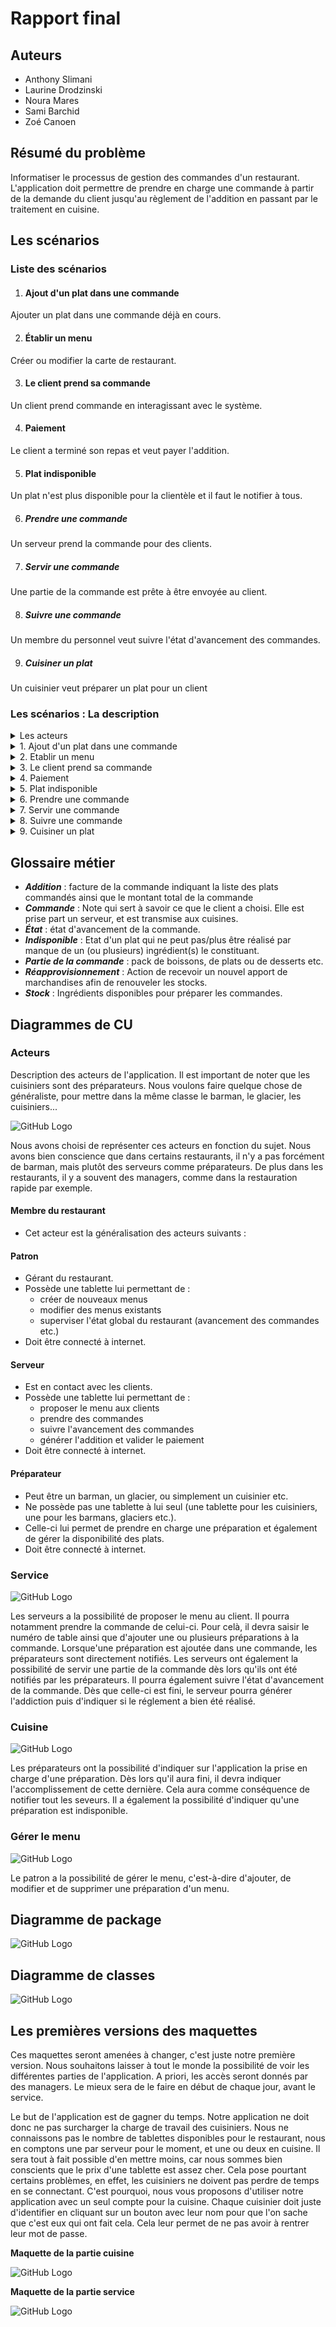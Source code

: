 # Rapport final

## Auteurs

* Anthony Slimani
* Laurine Drodzinski
* Noura Mares
* Sami Barchid
* Zoé Canoen

## Résumé du problème

Informatiser le processus de gestion des commandes d'un restaurant.
L'application doit permettre de prendre en charge une commande à partir
de la demande du client jusqu'au règlement de l'addition en passant par le traitement en cuisine.


## Les scénarios

### Liste des scénarios

 1. #### Ajout d'un plat dans une commande
Ajouter un plat dans une commande déjà en cours.


 2. #### Établir un menu
Créer ou modifier la carte de restaurant.

 3. #### Le client prend sa commande
Un client prend commande en interagissant avec le système.

 4. #### Paiement
Le client a terminé son repas et veut payer l'addition.

 5. #### Plat indisponible
Un plat n'est plus disponible pour la clientèle et il faut le notifier à tous.

 6. ##### Prendre une commande
Un serveur prend la commande pour des clients.

 7. ##### Servir une commande
Une partie de la commande est prête à être envoyée au client.

 8. ##### Suivre une commande
Un membre du personnel veut suivre l'état d'avancement des commandes.

 9. ##### Cuisiner un plat
Un cuisinier veut préparer un plat pour un client


 ### Les scénarios : La description

 <details><summary>Les acteurs</summary>

<p>

- ***Bob*** : client
- ***Alice*** : serveuse
- ***Roger*** : cuisinier
- ***Albert*** : patron

</p>

</details>


 <details><summary>1. Ajout d'un plat dans une commande</summary>

<p>

----------------------------------------------------------------

## Ajouts de plats dans une commande

#### Description :

***Alice*** peut ajouter des plats dans une commande déjà en cours si ***Bob*** le désire.

#### Scénario :

- ***Bob*** veut ajouter un plat à sa commande en cours.
- ***Bob*** appelle ***Alice*** pour changer sa commande.
  - ***Alice*** n'est pas disponible.
- ***Alice*** prend sa tablette.
- ***Alice*** ajoute le nouveau plat à la commande.
  - Le plat n'est plus disponible.
- L'équipe de cuisine est avertie de l'ajout.
  - Problème de notification si problème de connexion à internet.

----------------------------------------------------------------
</p>
</details>

 <details><summary>2. Etablir un menu</summary>

<p>

## Etablir un menu

#### Description :

***Albert*** crée ou modifie la carte du restaurant, avant l'ouverture ou après la fermeture du restaurant.

#### Scénario :

- ***Albert*** commence à créer ou modifier la carte dans l'application.
- ***Albert*** crée ou modifie divers éléments.
- ***Albert*** termine la création ou la modification.
- La carte s'actualise sur les diverses tablettes.
    - Problème d'actualisation si les tablettes ne sont pas connectées à internet.

----------------------------------------------------------------
</p>
</details>

 <details><summary>3. Le client prend sa commande</summary>

<p>

## Le client prend sa commande

*La fonctionnalité étant optionnelle, elle sera décrite et travaillée ultérieurement. Nous la prévoyons pour la V2, voir V3. Nous ferons néanmois le nécéssaire pour pouvoir garder l'application la plus généraliste possible pour pouvoir incorporer cette fonctionnalité plus tard.*

----------------------------------------------------------------
</p>
</details>

 <details><summary>4. Paiement</summary>

<p>

## Paiement

#### Description :

- ***Bob*** a fini de manger et souhaite quitter le restaurant mais avant il doit régler ***l'addition*** de sa commande

#### Scénario :

- ***Bob*** demande ***l'addition*** à ***Alice***
  - ***Alice*** n'est pas disponible
- ***Alice*** recherche ***l'addition*** à partir du numéro de table de ***Bob*** par l'intermédaire de l'application
  - ***Alice*** n'a pas accès au service de commande sur l'application
- L'application affiche ***l'addition***
- ***Alice*** informe le montant de ***l'addition*** à ***Bob***
- ***Bob*** paie ***l'addition*** par le moyen de paiement choisi
- ***Alice*** indique à l'application que ***l'addition*** a bien été réglé
- L'application archive la commande de ***Bob***

#### Questions :

- Faut-il générer ***l'addition*** de manière physique à ***Bob*** ?
  - ***L'addition*** a besoin d'être généré de manière physique notamment pour les notes de frais

----------------------------------------------------------------
</p>
</details>

 <details><summary>5. Plat indisponible</summary>

<p>

## Plat indisponible

#### Description :

- ***Roger*** s'aperçoit que la réalisation d'un plat ne peut être réalisé et doit donc rendre ***indisponible*** ce plat.

#### Scénario :

- ***Roger*** indique que le plat est ***indisponible*** sur l'application
  - Des commandes comprenant ce plat sont en cours
    - L'application annule les commandes comportant ce plat
    - L'application notifie les serveurs des commandes annulées
- L'application bloque la possibilité de sélectionner ce plat lors d'une commande

[En attente de ***réapprovisionnement*** de.s ingrédient.s]_
- ***Roger*** indique que le plat est de nouveau disponible
- L'application débloque la possibilité de sélectionner ce plat lors d'une commande

----------------------------------------------------------------
</p>
</details>

 <details><summary>6. Prendre une commande</summary>

<p>

## Prendre une commande

#### Description :

***Alice*** propose à ***Bob*** de prendre sa première commande.

#### Scénario :

- ***Alice*** propose le menu à ***Bob***.
- ***Bob*** choisit ce qu'il souhaite commander.
- ***Alice***, à partir de sa tablette, transmet la commande et le numéro de table aux cuisiniers.
- Les cuisiniers sont au courant de la commande.

----------------------------------------------------------------
</p>
</details>

 <details><summary>7. Servir une commande</summary>

<p>

## Servir une commande

#### Description :

Lorsque qu'une ***partie de la commande*** est prête, il faut la servir à Bob.

#### Scénario :

- ***Alice*** est mise au courant qu'une ***partie de la commande*** est prête.
  - Problème de notification si problème de connexion à internet.
- ***Alice*** indique sur l'application qu'elle va la chercher.
- ***Alice*** récupère la ***partie de la commande***.
- ***Alice*** la ramène à Bob.

----------------------------------------------------------------
</p>
</details>

 <details><summary>8. Suivre une commande</summary>

<p>

## Suivre une commande

#### Description :

Le personnel du restaurant peut suivre l'état d'avancement d'une commande en cours ou passée.

#### Scénario :

- **Bob** veut savoir si la commande de spaghetti de **Alice** est prête.
- **Bob** sélectionne la commande de **Alice** pour voir son état.
- **Bob** voit que les spaghettis de **Alice** sont prêts.
- **Bob** voit que son mojito fraise n'est pas prêt.
- **Bob** va chercher les spaghettis en cuisine.
- **Bob** amène les spaghettis à **Alice**.
- **Bob** indique que les spaghettis sont servis.

----------------------------------------------------------------
</p>
</details>

 <details><summary>9. Cuisiner un plat</summary>

<p>

## Cuisiner un plat

#### Description :

***Roger*** désire faire un plat, et doit informer l'application sur quel(s) plat(s) il est en train de cuisiner.

#### Scénario :

- ***Roger*** veut cuisiner un (ou plusieurs) plat(s).
- ***Roger*** valide son identité pour voir les plats qui lui sont assignés.
- ***Roger*** choisi un (ou plusieurs) plat(s) qu'il s'apprete à cuisinier.
- ***Roger*** valide et peut commencer à cuisiner.
- Une fois que ***Roger*** a terminé son plat, il s'identifie à nouveau pour dire qu'il a terminé un plat.
- Ensuite, SOIT
    * son plat permet de terminer une ***partie de la commande***,
      dans ce cas une notification est envoyée aux serveurs pour venir chercher le plat.
    * il manque un plat pour la commande, la commande est alors en attente du plat manquant.
      Et attend qu'un cuisinier cuisine le plat manquant.

----------------------------------------------------------------
</p>
</details>

## Glossaire métier

- ***Addition*** : facture de la commande indiquant la liste des plats commandés ainsi que le montant total de la commande
- ***Commande*** : Note qui sert à savoir ce que le client a choisi. Elle est prise part un serveur, et est transmise aux cuisines.
- ***État*** : état d'avancement de la commande.
- ***Indisponible*** : Etat d'un plat qui ne peut pas/plus être réalisé par manque de un (ou plusieurs) ingrédient(s) le constituant.
- ***Partie de la commande*** : pack de boissons, de plats ou de desserts etc.
- ***Réapprovisionnement*** : Action de recevoir un nouvel apport de marchandises afin de renouveler les stocks.
- ***Stock*** : Ingrédients disponibles pour préparer les commandes.

## Diagrammes de CU

### Acteurs

Description des acteurs de l'application. Il est important de noter que les cuisiniers sont des préparateurs. Nous voulons faire quelque chose de généraliste, pour mettre dans la même classe le barman, le glacier, les cuisiniers...  

![GitHub Logo](/images/UC-Acteurs.png)

Nous avons choisi de représenter ces acteurs en fonction du sujet. Nous avons bien conscience que dans certains restaurants, il n'y a pas forcément de barman, mais plutôt des serveurs comme préparateurs. De plus dans les restaurants, il y a souvent des managers, comme dans la restauration rapide par exemple. 

#### Membre du restaurant

- Cet acteur est la généralisation des acteurs suivants :

#### Patron

- Gérant du restaurant.
- Possède une tablette lui permettant de :
    - créer de nouveaux menus
    - modifier des menus existants
    - superviser l'état global du restaurant (avancement des commandes etc.)
- Doit être connecté à internet.

#### Serveur

- Est en contact avec les clients.
- Possède une tablette lui permettant de :
    - proposer le menu aux clients
    - prendre des commandes
    - suivre l'avancement des commandes    
    - générer l'addition et valider le paiement
- Doit être connecté à internet.

#### Préparateur

- Peut être un barman, un glacier, ou simplement un cuisinier etc.
- Ne possède pas une tablette à lui seul (une tablette pour les cuisiniers, une pour les barmans, glaciers etc.).
- Celle-ci lui permet de prendre en charge une préparation et également de gérer la disponibilité des plats.
- Doit être connecté à internet.


### Service

![GitHub Logo](/images/UC-Service.png)

Les serveurs a la possibilité de proposer le menu au client. Il pourra notamment prendre la commande de celui-ci. Pour celà, il devra saisir le numéro de table ainsi que d'ajouter une ou plusieurs préparations à la commande. Lorsque'une préparation est ajoutée dans une commande, les préparateurs sont directement notifiés. Les serveurs ont également la possibilité de servir une partie de la commande dès lors qu'ils ont été notifiés par les préparateurs. Il pourra également suivre l'état d'avancement de la commande. Dès que celle-ci est fini, le serveur pourra générer l'addiction puis d'indiquer si le réglement a bien été réalisé.

### Cuisine

![GitHub Logo](/images/UC-Cuisine.png)


Les préparateurs ont la possibilité d'indiquer sur l'application la prise en charge d'une préparation. Dès lors qu'il aura fini, il devra indiquer l'accomplissement de cette dernière. Cela aura comme conséquence de notifier tout les seveurs. Il a également la possibilité d'indiquer qu'une préparation est indisponible.


### Gérer le menu

![GitHub Logo](/images/UC-Menu.png)

Le patron a la possibilité de gérer le menu, c'est-à-dire d'ajouter, de modifier et de supprimer une préparation d'un menu.


## Diagramme de package

![GitHub Logo](/images/diagramme_packages.PNG)

## Diagramme de classes

![GitHub Logo](/images/diagramme_classe.PNG)

## Les premières versions des maquettes

Ces maquettes seront amenées à changer, c'est juste notre première version. Nous souhaitons laisser à tout le monde la possibilité de voir les différentes parties de l'application. A priori, les accès seront donnés par des managers. Le mieux sera de le faire en début de chaque jour, avant le service.

Le but de l'application est de gagner du temps. Notre application ne doit donc ne pas surcharger la charge de travail des cuisiniers. Nous ne connaissons pas le nombre de tablettes disponibles pour le restaurant, nous en comptons une par serveur pour le moment, et une ou deux en cuisine. Il sera tout à fait possible d'en mettre moins, car nous sommes bien conscients que le prix d'une tablette est assez cher. Cela pose pourtant certains problèmes, en effet, les cuisiniers ne doivent pas perdre de temps en se connectant. C'est pourquoi, nous vous proposons d'utiliser notre application avec un seul compte pour la cuisine. Chaque cuisinier doit juste d'identifier en cliquant sur un bouton avec leur nom pour que l'on sache que c'est eux qui ont fait cela. Cela leur permet de ne pas avoir à rentrer leur mot de passe. 

**Maquette de la partie cuisine**

![GitHub Logo](/Maquettes/Cuisine.png)

**Maquette de la partie service**

![GitHub Logo](/Maquettes/Service.png)


